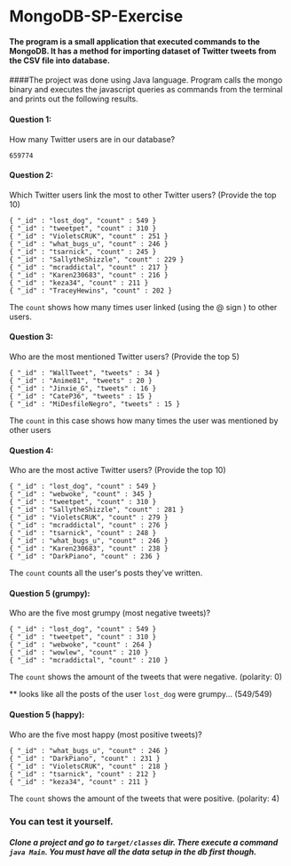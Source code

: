 # MongoDB-SP-Exercise
#### The program is a small application that executed commands to the MongoDB. It has a method for importing dataset of Twitter tweets from the CSV file into database.

####The project was done using Java language. Program calls the mongo binary and executes the javascript queries as commands from the terminal and prints out the following results.

#### Question 1:
How many Twitter users are in our database?
```
659774
```
#### Question 2:
Which Twitter users link the most to other Twitter users? (Provide the top 10)
```
{ "_id" : "lost_dog", "count" : 549 }
{ "_id" : "tweetpet", "count" : 310 }
{ "_id" : "VioletsCRUK", "count" : 251 }
{ "_id" : "what_bugs_u", "count" : 246 }
{ "_id" : "tsarnick", "count" : 245 }
{ "_id" : "SallytheShizzle", "count" : 229 }
{ "_id" : "mcraddictal", "count" : 217 }
{ "_id" : "Karen230683", "count" : 216 }
{ "_id" : "keza34", "count" : 211 }
{ "_id" : "TraceyHewins", "count" : 202 }
```
The `count` shows how many times user linked (using the @ sign ) to other users.

#### Question 3:
Who are the most mentioned Twitter users? (Provide the top 5)
```
{ "_id" : "WallTweet", "tweets" : 34 }
{ "_id" : "Anime81", "tweets" : 20 }
{ "_id" : "Jinxie_G", "tweets" : 16 }
{ "_id" : "CateP36", "tweets" : 15 }
{ "_id" : "MiDesfileNegro", "tweets" : 15 }
```
The `count` in this case shows how many times the user was mentioned by other users

#### Question 4:
Who are the most active Twitter users? (Provide the top 10)
```
{ "_id" : "lost_dog", "count" : 549 }
{ "_id" : "webwoke", "count" : 345 }
{ "_id" : "tweetpet", "count" : 310 }
{ "_id" : "SallytheShizzle", "count" : 281 }
{ "_id" : "VioletsCRUK", "count" : 279 }
{ "_id" : "mcraddictal", "count" : 276 }
{ "_id" : "tsarnick", "count" : 248 }
{ "_id" : "what_bugs_u", "count" : 246 }
{ "_id" : "Karen230683", "count" : 238 }
{ "_id" : "DarkPiano", "count" : 236 }
```
The `count` counts all the user's posts they've written.

#### Question 5 (grumpy):
Who are the five most grumpy (most negative tweets)?
```
{ "_id" : "lost_dog", "count" : 549 }
{ "_id" : "tweetpet", "count" : 310 }
{ "_id" : "webwoke", "count" : 264 }
{ "_id" : "wowlew", "count" : 210 }
{ "_id" : "mcraddictal", "count" : 210 }
```
The `count` shows the amount of the tweets that were negative. (polarity: 0)

** looks like all the posts of the user `lost_dog` were grumpy... (549/549)

#### Question 5 (happy):
Who are the five most happy (most positive tweets)?
```
{ "_id" : "what_bugs_u", "count" : 246 }
{ "_id" : "DarkPiano", "count" : 231 }
{ "_id" : "VioletsCRUK", "count" : 218 }
{ "_id" : "tsarnick", "count" : 212 }
{ "_id" : "keza34", "count" : 211 }
```
The `count` shows the amount of the tweets that were positive. (polarity: 4)


### You can test it yourself.
##### Clone a project and go to `target/classes` dir. There execute a command `java Main`. You must have all the data setup in the db first though.